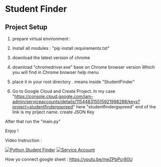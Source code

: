 # Student Finder

## Project Setup 
1. prepare virtual environment :   

2. Install all modules :
   "pip install requirements.txt"


3. download the latest version of chrome

4. download "chromedriver.exe" base on Chrome browser version 
   Which you will find in Chrome browser help menu

5. place it in your root directory . means inside "StudentFinder"

6. Go to Google Cloud and Create Project. In my case "https://console.cloud.google.com/iam-admin/serviceaccounts/details/115448315515921998288/keys?project=studentfindergspreed"
   here "studentfindergspreed" end of the link is my priject name. create JSON Key


After that run the "main.py"

Enjoy !

Video Instruction : 

[![Python Student Finder](https://user-images.githubusercontent.com/4492335/192185514-41890d77-1390-40a9-ab2a-83c970a6e632.png)](https://youtu.be/vPloA4F74xA)
[![Service Account](https://user-images.githubusercontent.com/4492335/193373463-405ffb52-6d9f-4849-83cc-97ad5161fb64.png)](https://youtu.be/meZPbPcr80U)


How yo connect google sheet :
https://youtu.be/meZPbPcr80U
